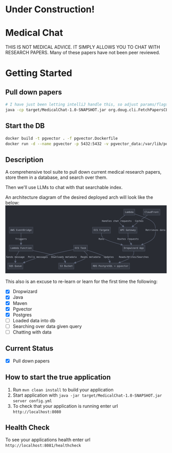 # Under Construction!

# Medical Chat
THIS IS NOT MEDICAL ADVICE. IT SIMPLY ALLOWS YOU TO CHAT WITH RESEARCH PAPERS. 
Many of these papers have not been peer reviewed.

# Getting Started

## Pull down papers

```bash
# I have just been letting intelliJ handle this, so adjust params/flags as needed.
java -cp target/MedicalChat-1.0-SNAPSHOT.jar org.doug.cli.FetchPapersCLI
```

## Start the DB

```bash
docker build -t pgvector . -f pgvector.Dockerfile
docker run -d --name pgvector -p 5432:5432 -v pgvector_data:/var/lib/postgresql/data pgvector
```

## Description

A comprehensive tool suite to pull down current medical research papers, store them in a database, and search over them.

Then we'll use LLMs to chat with that searchable index.

An architecture diagram of the desired deployed arch will look like the below:
![Chat with Papers](ChatWPapers.png "Chat with Papers")

This also is an excuse to re-learn or learn for the first time the following:

- [X] Dropwizard
- [X] Java
- [X] Maven
- [X] Pgvector
- [X] Postgres
- [ ] Loaded data into db
- [ ] Searching over data given query
- [ ] Chatting with data

## Current Status

- [x] Pull down papers



How to start the true application
---

1. Run `mvn clean install` to build your application
1. Start application with `java -jar target/MedicalChat-1.0-SNAPSHOT.jar server config.yml`
1. To check that your application is running enter url `http://localhost:8080`

Health Check
---

To see your applications health enter url `http://localhost:8081/healthcheck`

